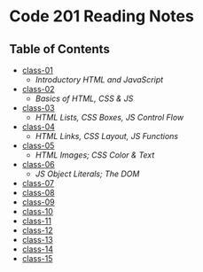 # Code 201 Reading Notes

## Table of Contents

- [class-01](https://aalbarqi.github.io/reading-notes/class-01)
   - *Introductory HTML and JavaScript*
- [class-02](https://aalbarqi.github.io/reading-notes/class-02)
   - *Basics of HTML, CSS & JS*
- [class-03](https://aalbarqi.github.io/reading-notes/class-03)
   - *HTML Lists, CSS Boxes, JS Control Flow*
- [class-04](https://aalbarqi.github.io/reading-notes/class-04)
   - *HTML Links, CSS Layout, JS Functions*
- [class-05](https://aalbarqi.github.io/reading-notes/class-05)
   - *HTML Images; CSS Color & Text*
- [class-06](https://aalbarqi.github.io/reading-notes/class-06)
   - *JS Object Literals; The DOM*
- [class-07](https://aalbarqi.github.io/reading-notes/class-07)
- [class-08](https://aalbarqi.github.io/reading-notes/class-08)
- [class-09](https://aalbarqi.github.io/reading-notes/class-09)
- [class-10](https://aalbarqi.github.io/reading-notes/class-10)
- [class-11](https://aalbarqi.github.io/reading-notes/class-11)
- [class-12](https://aalbarqi.github.io/reading-notes/class-12)
- [class-13](https://aalbarqi.github.io/reading-notes/class-13)
- [class-14](https://aalbarqi.github.io/reading-notes/class-14)
- [class-15](https://aalbarqi.github.io/reading-notes/class-15)
